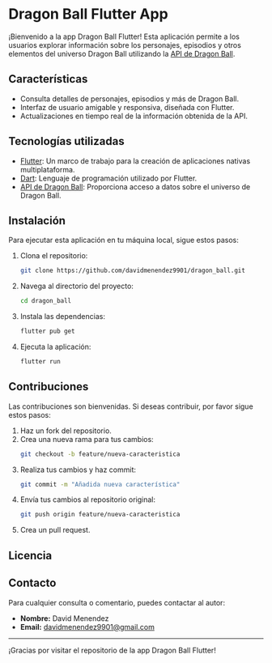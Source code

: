# Dragon Ball Flutter App

¡Bienvenido a la app Dragon Ball Flutter! Esta aplicación permite a los usuarios explorar información sobre los personajes, episodios y otros elementos del universo Dragon Ball utilizando la [API de Dragon Ball](https://web.dragonball-api.com/).

## Características

- Consulta detalles de personajes, episodios y más de Dragon Ball.
- Interfaz de usuario amigable y responsiva, diseñada con Flutter.
- Actualizaciones en tiempo real de la información obtenida de la API.

## Tecnologías utilizadas

- [Flutter](https://flutter.dev/): Un marco de trabajo para la creación de aplicaciones nativas multiplataforma.
- [Dart](https://dart.dev/): Lenguaje de programación utilizado por Flutter.
- [API de Dragon Ball](https://web.dragonball-api.com/): Proporciona acceso a datos sobre el universo de Dragon Ball.

## Instalación

Para ejecutar esta aplicación en tu máquina local, sigue estos pasos:

1. Clona el repositorio:
   ```bash
   git clone https://github.com/davidmenendez9901/dragon_ball.git
   ```
2. Navega al directorio del proyecto:
   ```bash
   cd dragon_ball
   ```
3. Instala las dependencias:
   ```bash
   flutter pub get
   ```
4. Ejecuta la aplicación:
   ```bash
   flutter run
   ```

## Contribuciones

Las contribuciones son bienvenidas. Si deseas contribuir, por favor sigue estos pasos:

1. Haz un fork del repositorio.
2. Crea una nueva rama para tus cambios:
   ```bash
   git checkout -b feature/nueva-caracteristica
   ```
3. Realiza tus cambios y haz commit:
   ```bash
   git commit -m "Añadida nueva característica"
   ```
4. Envía tus cambios al repositorio original:
   ```bash
   git push origin feature/nueva-caracteristica
   ```
5. Crea un pull request.

## Licencia



## Contacto

Para cualquier consulta o comentario, puedes contactar al autor:

- **Nombre:** David Menendez
- **Email:** [davidmenendez9901@gmail.com](mailto:davidmenendez9901@gmail.com)

---

¡Gracias por visitar el repositorio de la app Dragon Ball Flutter!
